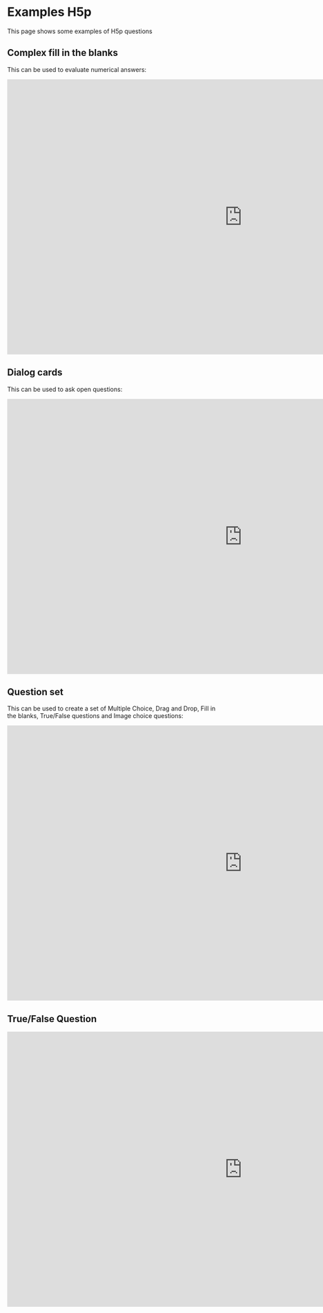 # Examples H5p

This page shows some examples of H5p questions

## Complex fill in the blanks
This can be used to evaluate numerical answers:
<iframe src="https://tudelft.h5p.com/content/1292010272694757307/embed" aria-label="Example MUDE" width="1088" height="637" frameborder="0" allowfullscreen="allowfullscreen" allow="autoplay *; geolocation *; microphone *; camera *; midi *; encrypted-media *"></iframe><script src="https://tudelft.h5p.com/js/h5p-resizer.js" charset="UTF-8"></script>

## Dialog cards
This can be used to ask open questions:
<iframe src="https://tudelft.h5p.com/content/1292050206829217497/embed" aria-label="PA1 File Contents" width="1088" height="637" frameborder="0" allowfullscreen="allowfullscreen" allow="autoplay *; geolocation *; microphone *; camera *; midi *; encrypted-media *"></iframe><script src="https://tudelft.h5p.com/js/h5p-resizer.js" charset="UTF-8"></script>

## Question set
This can be used to create a set of Multiple Choice, Drag and Drop, Fill in the blanks, True/False questions and Image choice questions:
<iframe src="https://tudelft.h5p.com/content/1292062157562749767/embed" aria-label="quiz_uniform_motion" width="1088" height="637" frameborder="0" allowfullscreen="allowfullscreen" allow="autoplay *; geolocation *; microphone *; camera *; midi *; encrypted-media *"></iframe><script src="https://tudelft.h5p.com/js/h5p-resizer.js" charset="UTF-8"></script>

## True/False Question
<iframe src="https://tudelft.h5p.com/content/1292061623388939257/embed" aria-label="quiz_blue_vs_LS" width="1088" height="637" frameborder="0" allowfullscreen="allowfullscreen" allow="autoplay *; geolocation *; microphone *; camera *; midi *; encrypted-media *"></iframe><script src="https://tudelft.h5p.com/js/h5p-resizer.js" charset="UTF-8"></script>
